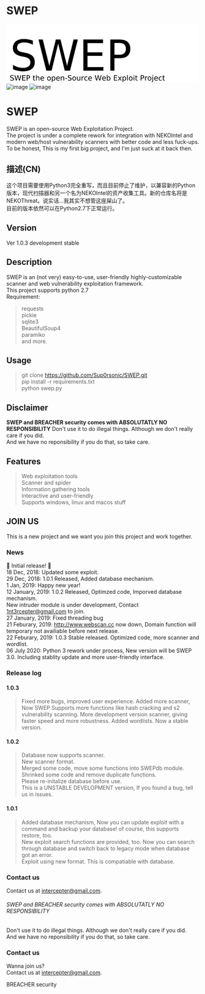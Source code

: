 # SWEP
![image](swep.jpg)  
![image](https://img.shields.io/badge/Python-2.7-blue.svg?style=flat-square&logo=python)
![image](https://img.shields.io/badge/license-MIT-lightgreen.svg?style=flat-square)  
# SWEP
SWEP is an open-source Web Exploitation Project.  
The project is under a complete rework for integration with NEKOIntel and modern web/host vulnerability scanners with better code and less fuck-ups.  
To be honest, This is my first big project, and I'm just suck at it back then.
## 描述(CN)
这个项目需要使用Python3完全重写，而且目前停止了维护，以兼容新的Python版本，现代扫描器和另一个名为NEKOIntel的资产收集工具。新的仓库名将是NEKOThreat。说实话...我其实不想管这座屎山了。  
目前的版本依然可以在Python2.7下正常运行。  
## Version
Ver 1.0.3 development stable
## Description
SWEP is an (not very) easy-to-use, user-friendly highly-customizable scanner and web vulnerability exploitation framework.  
This project supports python 2.7  
Requirement:  
> requests  
> pickie  
> sqlite3  
> BeautifulSoup4  
> paramiko  
and more.  
## Usage
> git clone https://github.com/Sup0rsonic/SWEP.git  
> pip install -r requirements.txt  
> python swep.py
## Disclaimer
**SWEP and BREACHER security comes with ABSOLUTATLY NO RESPONSIBILITY**
Don't use it to do illegal things. Although we don't really care if you did.  
And we have no reponsibility if you do that, so take care.  
## Features
> Web exploitation tools  
> Scanner and spider  
> Information gathering tools  
> Interactive and user-friendly  
> Supports windows, linux and macos stuff  
## JOIN US
This is a new project and we want you join this project and work together.  
### News
:tada: Initial release! :tada:  
18 Dec, 2018: Updated some exploit.  
29 Dec, 2018: 1.0.1 Released, Added database mechanism.  
1 Jan, 2019: Happy new year!  
12 January, 2019: 1.0.2 Released, Optimzed code, Imporved database mechanism.  
                  New intruder module is under development, Contact <1nt3rcepter@gmail.com> to join.  
27 January, 2019: Fixed threading bug  
21 Feburary, 2019: <http://www.webscan.cc> now down, Domain function will temporary not availiable before next release.  
22 Feburary, 2019: 1.0.3 Stable released. Optimized code, more scanner and wordlist.  
06 July 2020: Python 3 rework under process, New version will be SWEP 3.0. Including stablity update and more user-friendly interface.
### Release log  
#### 1.0.3
> Fixed more bugs, improved user experience.
> Added more scanner, Now SWEP Supports more functions like hash cracking and s2 vulnerability scanning.
> More development version scanner, giving faster speed and more robustness.
> Added wordlists.
> Now a stable version.
#### 1.0.2
> Database now supports scanner.  
> New scanner format.  
> Merged some code, move some functions into SWEPdb module.  
> Shrinked some code and remove duplicate functions.  
> Please re-initalize database before use.  
> This is a UNSTABLE DEVELOPMENT version, If you found a bug, tell us in issues.  
#### 1.0.1
> Added database mechanism, Now you can update exploit with a command and backup your database! of course, this supports restore, too.  
> New exploit search functions are provided, too. Now you can search through database and switch back to legacy mode when database got an error.  
> Exploit using new format. This is compatiable with database.  
### Contact us  
Contact us at <intercepter@gmail.com>.  
###### SWEP and BREACHER security comes with ABSOLUTATLY NO RESPONSIBILITY  
Don't use it to do illegal things. Although we don't really care if you did.  
And we have no reponsibility if you do that, so take care.  
### Contact us
Wanna join us?  
Contact us at <intercepter@gmail.com>. 

BREACHER security  
